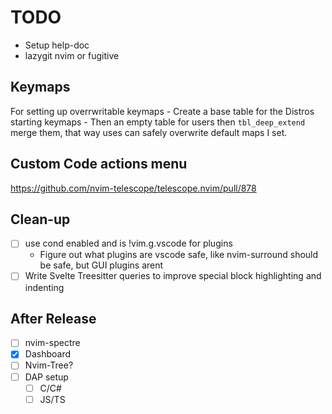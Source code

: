 # TODO
- Setup help-doc
- lazygit nvim or fugitive

## Keymaps
For setting up overrwritable keymaps
    - Create a base table for the Distros
      starting keymaps
    - Then an empty table for users then `tbl_deep_extend`
      merge them, that way uses can safely overwrite default maps
      I set.


## Custom Code actions menu
https://github.com/nvim-telescope/telescope.nvim/pull/878

## Clean-up
- [ ] use cond enabled and is !vim.g.vscode for plugins
    - Figure out what plugins are vscode safe, like nvim-surround should be safe, but GUI plugins arent
- [ ] Write Svelte Treesitter queries to improve special block highlighting and indenting

## After Release
- [ ] nvim-spectre 
- [X] Dashboard 
- [ ] Nvim-Tree?
- [ ] DAP setup
    - [ ] C/C#
    - [ ] JS/TS
